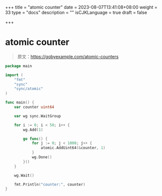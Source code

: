+++
title = "atomic counter"
date = 2023-08-07T13:41:08+08:00
weight = 33
type = "docs"
description = ""
isCJKLanguage = true
draft = false

+++

# atomic counter

> 原文：https://gobyexample.com/atomic-counters

```go
package main

import (
	"fmt"
	"sync"
	"sync/atomic"
)

func main() {
	var counter uint64

	var wg sync.WaitGroup

	for i := 0; i < 50; i++ {
		wg.Add(1)

		go func() {
			for j := 0; j < 1000; j++ {
				atomic.AddUint64(&counter, 1)
			}
			wg.Done()
		}()
	}

	wg.Wait()

	fmt.Println("counter:", counter)
}

```

